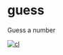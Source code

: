 # guess
Guess a number

[![cl](https://github.com/shikharvashistha/guess/actions/workflows/gcc.yml/badge.svg?branch=main)](https://github.com/shikharvashistha/guess/actions/workflows/gcc.yml)